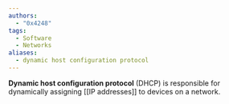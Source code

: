 ```yaml
---
authors: 
  - "0x4248"
tags:
  - Software
  - Networks
aliases:
  - dynamic host configuration protocol
---
```

**Dynamic host configuration protocol** (DHCP) is responsible for dynamically assigning [[IP addresses]] to devices on a network.